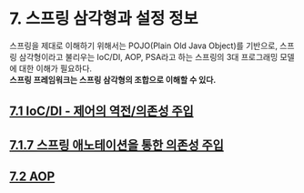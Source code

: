 # 7. 스프링 삼각형과 설정 정보
스프링을 제대로 이해하기 위해서는 POJO(Plain Old Java Object)를 기반으로, 스프링 삼각형이라고 불리우는 IoC/DI, AOP, PSA라고 하는 스프링의 3대 프로그래밍 모델에 대한 이해가 필요하다. <br> **스프링 프레임워크는 스프링 삼각형의 조합으로 이해할 수 있다.**

## [7.1 IoC/DI - 제어의 역전/의존성 주입](7.1.%20IoC,%20DI%20-%20제어의%20역전,%20의존성%20주입.md)

## [7.1.7 스프링 애노테이션을 통한 의존성 주입](7.1.7%20스프링%20애노테이션을%20통한%20의존성%20주입.md)

## [7.2 AOP](7.2%20AOP.md)
